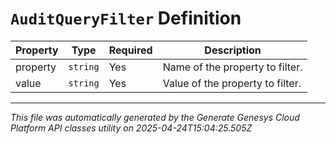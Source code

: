 # `AuditQueryFilter` Definition

| Property | Type | Required | Description |
|----------|------|----------|-------------|
| property | `string` | Yes | Name of the property to filter. |
| value | `string` | Yes | Value of the property to filter. |

---

*This file was automatically generated by the Generate Genesys Cloud Platform API classes utility on 2025-04-24T15:04:25.505Z*